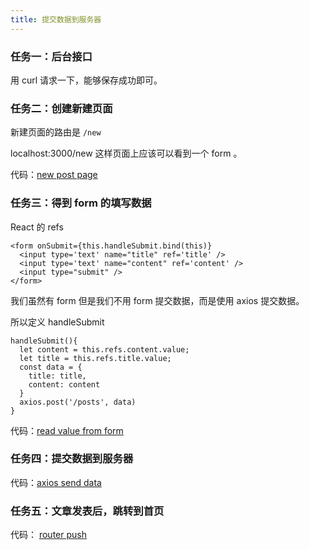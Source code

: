 ```yaml
---
title: 提交数据到服务器
---
```


### 任务一：后台接口

用 curl 请求一下，能够保存成功即可。

### 任务二：创建新建页面

新建页面的路由是 `/new`

localhost:3000/new 这样页面上应该可以看到一个 form 。

代码：[new post page](https://github.com/happypeter/sleep-write/commit/8f1ca889e24018b52e8db8ad5ed38307a4ef9c80)

### 任务三：得到 form 的填写数据

React 的 refs

```
<form onSubmit={this.handleSubmit.bind(this)}
  <input type='text' name="title" ref='title' />
  <input type='text' name="content" ref='content' />
  <input type="submit" />
</form>
```

我们虽然有 form 但是我们不用 form 提交数据，而是使用 axios 提交数据。

所以定义 handleSubmit

```
handleSubmit(){
  let content = this.refs.content.value;
  let title = this.refs.title.value;
  const data = {
    title: title,
    content: content
  }
  axios.post('/posts', data)
}
```

代码：[read value from form](https://github.com/happypeter/sleep-write/commit/34e40c895e19a862a7494534e8b1b0cf55a2a633)

### 任务四：提交数据到服务器

代码：[axios send data](https://github.com/happypeter/sleep-write/commit/0778e5a35b42e19b1caabb89800ec3963f432871)


### 任务五：文章发表后，跳转到首页

代码： [router push](https://github.com/happypeter/sleep-write/commit/1c313237e6ab608b86849bfe21b8223b7d67a03f)
